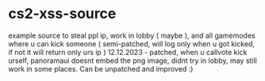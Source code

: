 # cs2-xss-source
example source to steal ppl ip, work in lobby ( maybe ), and all gamemodes where u can kick someone ( semi-patched, will log only when u got kicked, if not it will return only urs ip )
12.12.2023 - patched, when u callvote kick urself, panoramaui doesnt embed the png image, didnt try in lobby, may still work in some places. Can be unpatched and improved :)
